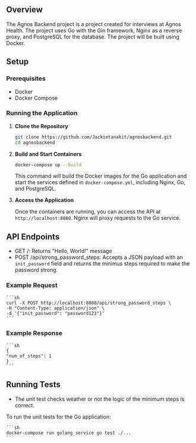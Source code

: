 ## Overview

The Agnos Backend project is a project created for interviews at Agnos Health. The project uses Go with the Gin framework, Nginx as a reverse proxy, and PostgreSQL for the database. The project will be built using Docker.

## Setup

### Prerequisites

- Docker
- Docker Compose

### Running the Application

1. **Clone the Repository**

    ```sh
    git clone https://github.com/Jackietanakit/agnosbackend.git
    cd agnosbackend
    ```

2. **Build and Start Containers**

    ```sh
    docker-compose up --build
    ```

    This command will build the Docker images for the Go application and start the services defined in `docker-compose.yml`, including Nginx, Go, and PostgreSQL.

3. **Access the Application**

    Once the containers are running, you can access the API at `http://localhost:8080`. Nginx will proxy requests to the Go service.

## API Endpoints

- GET /: Returns "Hello, World!" message
- POST /api/strong_password_steps: Accepts a JSON payload with an `init_password` field and returns the minimus steps required to make the password strong.

### Example Request
    ```sh
    curl -X POST http://localhost:8080/api/strong_password_steps \
    -H "Content-Type: application/json" \
    -d '{"init_password": "password123"}'
    ```
### Example Response
    ```sh
    {
    "num_of_steps": 1
    }
    ```

## Running Tests

- The unit test checks weather or not the logic of the minimum steps is correct.

To run the unit tests for the Go application:

    ```sh
    docker-compose run golang_service go test ./...
    ```


